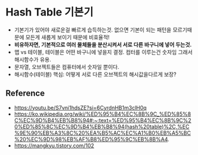 # Hash Table 기본기

- 기본기가 있어야 새로운걸 빠르게 습득하는것. 없으면 기본이 되는 패턴을 모르기때문에 모든게 새롭게 보이기 때문에 비효율적!
- **비유하자면, 기본적으로 여러 물체들을 분산시켜서 서로 다른 바구니에 넣어 두는것.**
- 맵 vs 테이블, 테이블은 어떤 바구니에 넣을지 결정. 컴터를 이루는건 숫자임 그래서 해시함수가 유용. 
- 문자열, 오브젝트들은 컴퓨터에서 숫자일 뿐이다.
- 해시함수(테이블) 핵심: 어떻게 서로 다른 오브젝트의 해시값을다르게 보장?
## Reference
- https://youtu.be/S7vni1hdsZE?si=6CyrdnHB1m3clH0q
- https://ko.wikipedia.org/wiki/%ED%95%B4%EC%8B%9C_%ED%85%8C%EC%9D%B4%EB%B8%94#:~:text=%ED%95%B4%EC%8B%9C%20%ED%85%8C%EC%9D%B4%EB%B8%94(hash%20table)%2C,%EC%9E%90%EB%A3%8C%20%EA%B5%AC%EC%A1%B0%EB%A5%BC%20%EC%9D%98%EB%AF%B8%ED%95%9C%EB%8B%A4.
- https://mangkyu.tistory.com/102